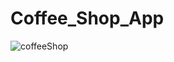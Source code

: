 # Coffee_Shop_App




![coffeeShop](https://github.com/saviosoaresc/Coffee_Shop_App/assets/62923486/b924c88e-a402-448e-b61b-b1fb785394d4)
